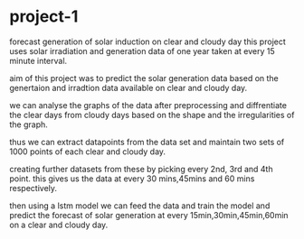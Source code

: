 # project-1
forecast generation of solar induction on clear and cloudy day
this project uses solar irradiation and generation data of one year taken at every 15 minute interval.


aim of this project was to predict the solar generation data based on the genertaion and irradtion data available on clear and cloudy day. 

we can analyse the graphs of the data after preprocessing and diffrentiate the clear days from cloudy days based on the shape and the irregularities of the graph.

thus we can extract datapoints from the data set and maintain two sets of 1000 points of each clear and cloudy day.

creating further datasets from these by picking every 2nd, 3rd and 4th point. this gives us the data at every 30 mins,45mins and 60 mins respectively.
 
then using a lstm model we can feed the data and train the model and predict the  forecast of solar generation at every 15min,30min,45min,60min on a clear and cloudy day.


